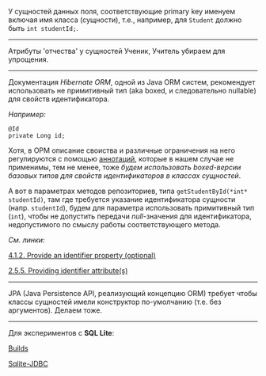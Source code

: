 У сущностей данных поля, соответствующие primary key именуем включая имя
класса (сущности), т.е., например, для `Student` должно быть `int studentId;`.

<hr>

Атрибуты 'отчества' у сущностей Ученик, Учитель убираем для упрощения.

<hr>

Документация *Hibernate ORM*, одной из Java ORM систем, рекомендует использовать
не примитивный тип (aka boxed, и следовательно nullable) для свойств идентификатора.

*Например:*

	@Id
	private Long id;

Хотя, в ОРМ описание своиства и различные ограничения на него регулируются с помощью [аннотаций](https://docs.jboss.org/hibernate/orm/5.3/userguide/html_single/Hibernate_User_Guide.html#annotations-hibernate), которые в нашем случае не применимы, тем не менее, тоже *будем использовать boxed-версии базовых типов для свойств идентификаторов в классах сущностей*.

А вот в параметрах методов репозиториев, типа `getStudentById(*int* studentId)`, там где требуется указание идентификатора сущности (напр. `studentId`), будем для параметра использовать примитивный тип (`int`), чтобы не допустить передачи *null*-значения для идентификатора, недопустимого по смыслу работы соответствующего метода.

*См. линки:*

[4.1.2. Provide an identifier property (optional)](https://docs.jboss.org/hibernate/core/3.3/reference/en/html/persistent-classes.html#persistent-classes-pojo-identifier)

[2.5.5. Providing identifier attribute(s)](https://docs.jboss.org/hibernate/orm/5.3/userguide/html_single/Hibernate_User_Guide.html#entity-pojo-identifier)

<hr>

JPA (Java Persistence API, реализующий концепцию ORM) требует чтобы классы сущностей имели конструктор по-умолчанию (т.е. без аргументов). Делаем тоже.

<hr>

Для экспериментов с **SQL Lite**:

[Builds](https://github.com/xerial/sqlite-jdbc/releases)

[Sqlite-JDBC](https://github.com/xerial/sqlite-jdbc)
